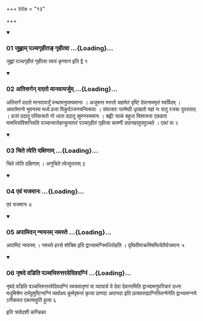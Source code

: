 +++
title = "१३"

+++

<div class="js_include" includetitle="true" newlevelforh1="3" unfilled="" url="/vedAH_yajuH/taittirIyam/sUtram/ApastambaH/shrautam/vishvAsa-prastutiH/17/13/01_juhvAm_panchagRhIta~N_gRhItvA.md">
<details open><summary><h3>01 जुह्वाम् पञ्चगृहीतङ् गृहीत्वा ...{Loading}...</h3></summary>

जुह्वां पञ्चगृहीतं गृहीत्वा स्वयं कृण्वान इति द्वे १
</details>
</div>


<div class="js_include" includetitle="true" newlevelforh1="3" unfilled="" url="/vedAH_yajuH/taittirIyam/sUtram/ApastambaH/shrautam/vishvAsa-prastutiH/17/13/02_atisargan_dadato_mAnavAyarjum.md">
<details open><summary><h3>02 अतिसर्गन् ददतो मानवायर्जुम् ...{Loading}...</h3></summary>

अतिसर्गं ददतो मानवायर्जुं पन्थामनुपश्यमानाः । अजुषन्त मरुतो यज्ञमेतं वृष्टिं देवानाममृतं स्वर्विदम् । आवर्तमानो भुवनस्य मध्ये प्रजा विकुर्वञ्जनयन्विरूपाः । संवत्सरः परमेष्ठी धृतव्रतो यज्ञं नः पातु रजसः पुरस्तात् । प्रजां ददातु परिवत्सरो नो धाता ददातु सुमनस्यमानः । बह्वीः साकं बहुधा विश्वरूपा एकव्रता मामभिसंविशन्त्विति पञ्चान्वारोहान्हुत्वापरं पञ्चगृहीतं गृहीत्वा कार्ष्णी उपानहावुपमुञ्चते । एकां वा २
</details>
</div>


<div class="js_include" includetitle="true" newlevelforh1="3" unfilled="" url="/vedAH_yajuH/taittirIyam/sUtram/ApastambaH/shrautam/vishvAsa-prastutiH/17/13/03_chite_tveti_daxiNAm.md">
<details open><summary><h3>03 चिते त्वेति दक्षिणाम् ...{Loading}...</h3></summary>

चिते त्वेति दक्षिणाम् । अनुचिते त्वेत्युत्तराम् ३
</details>
</div>


<div class="js_include" includetitle="true" newlevelforh1="3" unfilled="" url="/vedAH_yajuH/taittirIyam/sUtram/ApastambaH/shrautam/vishvAsa-prastutiH/17/13/04_evaM_yajamAnaH.md">
<details open><summary><h3>04 एवं यजमानः ...{Loading}...</h3></summary>

एवं यजमानः ४
</details>
</div>


<div class="js_include" includetitle="true" newlevelforh1="3" unfilled="" url="/vedAH_yajuH/taittirIyam/sUtram/ApastambaH/shrautam/vishvAsa-prastutiH/17/13/05_apAmidan_nyayanam_namaste.md">
<details open><summary><h3>05 अपामिदन् न्ययनम् नमस्ते ...{Loading}...</h3></summary>

अपामिदं न्ययनम् । नमस्ते हरसे शोचिष इति द्वाभ्यामग्निमधिरोहति । पृथिवीमाक्रमिषमित्येतैर्यजमानः ५
</details>
</div>


<div class="js_include" includetitle="true" newlevelforh1="3" unfilled="" url="/vedAH_yajuH/taittirIyam/sUtram/ApastambaH/shrautam/vishvAsa-prastutiH/17/13/06_nRShade_vaDiti_panchabhiruttaravedivadagniM.md">
<details open><summary><h3>06 नृषदे वडिति पञ्चभिरुत्तरवेदिवदग्निं ...{Loading}...</h3></summary>

नृषदे वडिति पञ्चभिरुत्तरवेदिवदग्निं स्वयमातृणां वा व्याघार्य ये देवा देवानामिति द्वाभ्यामनुपरिचारं दध्ना मधुमिश्रेण दर्भग्रुमुष्टिनाग्निं व्यवोक्ष्य कूर्मपृषन्तं कृत्वा प्राणदा अपानदा इति प्रत्यवरुह्याग्निस्तिग्मेनेति द्वाभ्यामग्नये ऽनीकवत एकामाहुतिं हुत्वा ६
</details>
</div>



  
इति त्रयोदशी कण्डिका 
